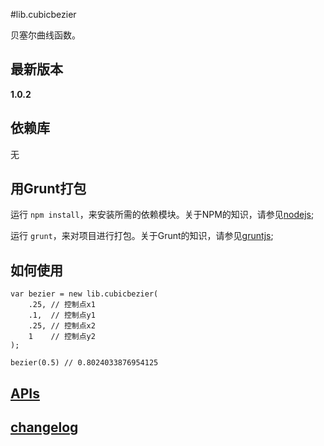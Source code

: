 #lib.cubicbezier

贝塞尔曲线函数。

## 最新版本

**1.0.2**

## 依赖库

无

## 用Grunt打包

运行 `npm install`，来安装所需的依赖模块。关于NPM的知识，请参见[nodejs](http://nodejs.org/);

运行 `grunt`，来对项目进行打包。关于Grunt的知识，请参见[gruntjs](http://gruntjs.com/);

## 如何使用

    var bezier = new lib.cubicbezier(
        .25, // 控制点x1
        .1,  // 控制点y1
        .25, // 控制点x2
        1    // 控制点y2
    );

    bezier(0.5) // 0.8024033876954125

## [APIs](http://gitlab.alibaba-inc.com/mtb/lib-cubicbezier/raw/master/api/index.html)

## [changelog](http://gitlab.alibaba-inc.com/mtb/lib-cubicbezier/blob/master/CHANGELOG.md)